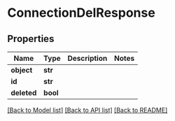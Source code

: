 # ConnectionDelResponse

## Properties
Name | Type | Description | Notes
------------ | ------------- | ------------- | -------------
**object** | **str** |  | 
**id** | **str** |  | 
**deleted** | **bool** |  | 

[[Back to Model list]](../README.md#documentation-for-models) [[Back to API list]](../README.md#documentation-for-api-endpoints) [[Back to README]](../README.md)


